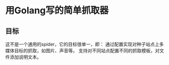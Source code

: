 # 用Golang写的简单抓取器

## 目标
这不是一个通用的spider，它的目标很单一，即：
通过配置实现对种子站点上多媒体目标的抓取，如图片、声音等。
支持对不同站点配置不同的抓取模板，对文件添加说明文本。
